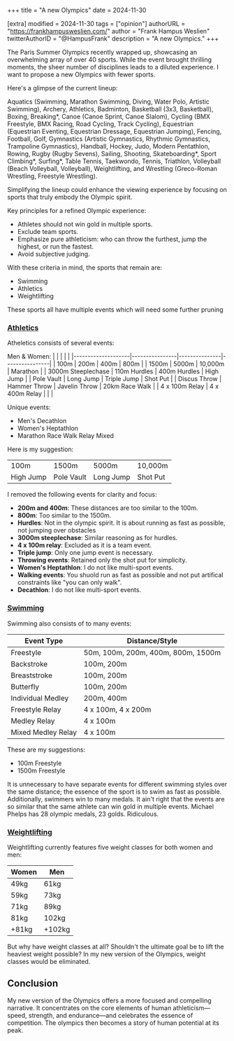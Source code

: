 +++
title = "A new Olympics"
date = 2024-11-30

[extra]
modified = 2024-11-30
tags = ["opinion"]
authorURL = "https://frankhampusweslien.com/"
author = "Frank Hampus Weslien"
twitterAuthorID = "@HampusFrank"
description = "A new Olympics."
+++


The Paris Summer Olympics recently wrapped up, showcasing an overwhelming array of over 40 sports. While the event brought thrilling moments, the sheer number of disciplines leads to a diluted experience. I want to propose a new Olympics with fewer sports.


Here's a glimpse of the current lineup:

Aquatics (Swimming, Marathon Swimming, Diving, Water Polo, Artistic Swimming), Archery, Athletics, Badminton, Basketball (3x3, Basketball), Boxing, Breaking*, Canoe (Canoe Sprint, Canoe Slalom), Cycling (BMX Freestyle, BMX Racing, Road Cycling, Track Cycling), Equestrian (Equestrian Eventing, Equestrian Dressage, Equestrian Jumping), Fencing, Football, Golf, Gymnastics (Artistic Gymnastics, Rhythmic Gymnastics, Trampoline Gymnastics), Handball, Hockey, Judo, Modern Pentathlon, Rowing, Rugby (Rugby Sevens), Sailing, Shooting, Skateboarding*, Sport Climbing*, Surfing*, Table Tennis, Taekwondo, Tennis, Triathlon, Volleyball (Beach Volleyball, Volleyball), Weightlifting, and Wrestling (Greco-Roman Wrestling, Freestyle Wrestling).

Simplifying the lineup could enhance the viewing experience by focusing on sports that truly embody the Olympic spirit.

Key principles for a refined Olympic experience:
- Athletes should not win gold in multiple sports.
- Exclude team sports.
- Emphasize pure athleticism: who can throw the furthest, jump the highest, or run the fastest.
- Avoid subjective judging.

With these criteria in mind, the sports that remain are:
- Swimming
- Athletics
- Weightlifting

These sports all have multiple events which will need some further pruning

### [Athletics](https://olympics.com/en/paris-2024/sports/athletics)

Atheletics consists of several events:

Men & Women:
|                    |                |               |                |
|--------------------|----------------|---------------|----------------|
| 100m               | 200m           | 400m          | 800m           |
| 1500m              | 5000m          | 10,000m       | Marathon       |
| 3000m Steeplechase | 110m Hurdles   | 400m Hurdles  | High Jump      |
| Pole Vault         | Long Jump      | Triple Jump   | Shot Put       |
| Discus Throw       | Hammer Throw   | Javelin Throw | 20km Race Walk |
| 4 x 100m Relay     | 4 x 400m Relay |               |                |

Unique events:

- Men's Decathlon
- Women's Heptathlon
- Marathon Race Walk Relay Mixed

Here is my suggestion:

|     |     |     |     |
| ------------------------ | ---------------------- | -------------------- | ------------------------------ |
| 100m                     | 1500m                  | 5000m                | 10,000m                       |
| High Jump                | Pole Vault              | Long Jump            | Shot Put                      |


I removed the following events for clarity and focus:

- **200m and 400m**: These distances are too similar to the 100m.
- **800m**: Too similar to the 1500m.
- **Hurdles**: Not in the olympic spirit. It is about running as fast as possible, not jumping over obstacles
- **3000m steeplechase**: Similar reasoning as for hurdles.
- **4 x 100m relay**: Excluded as it is a team event.
- **Triple jump**: Only one jump event is necessary.
- **Throwing events**: Retained only the shot put for simplicity.
- **Women's Heptathlon**: I do not like multi-sport events.
- **Walking events**: You shuold run as fast as possible and not put artifical constraints like "you can only walk".
- **Decathlon**: I do not like multi-sport events.

### [Swimming](https://olympics.com/en/paris-2024/sports/swimming)

Swimming also consists of to many events:

| Event Type          | Distance/Style       |
|---------------------|----------------------|
| Freestyle           | 50m, 100m, 200m, 400m, 800m, 1500m |
| Backstroke          | 100m, 200m           |
| Breaststroke        | 100m, 200m           |
| Butterfly           | 100m, 200m           |
| Individual Medley   | 200m, 400m           |
| Freestyle Relay     | 4 x 100m, 4 x 200m   |
| Medley Relay        | 4 x 100m             |
| Mixed Medley Relay  | 4 x 100m             |


These are my suggestions:

- 100m Freestyle
- 1500m Freestyle

It is unnecessary to have separate events for different swimming styles over the same distance; the essence of the sport is to swim as fast as possible. Additionally, swimmers win to many medals. It ain't right that the events are so similar that the same athlete can win gold in multiple events. Michael Phelps has 28 olympic medals, 23 golds. Ridiculous.


### [Weightlifting](https://olympics.com/en/paris-2024/sports/weightlifting)

Weightlifting currently features five weight classes for both women and men:

| Women | Men    |
|-------|--------|
| 49kg  | 61kg   |
| 59kg  | 73kg   |
| 71kg  | 89kg   |
| 81kg  | 102kg  |
| +81kg | +102kg |

But why have weight classes at all? Shouldn't the ultimate goal be to lift the heaviest weight possible? In my new version of the Olympics, weight classes would be eliminated.


## Conclusion

My new version of the Olympics offers a more focused and compelling narrative. It concentrates on the core elements of human athleticism—speed, strength, and endurance—and celebrates the essence of competition. The olympics then becomes a story of human potential at its peak.
